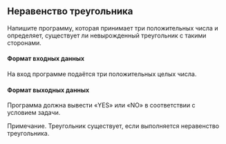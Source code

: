## Неравенство треугольника

Напишите программу, которая принимает три положительных числа и определяет, существует ли невырожденный треугольник с такими сторонами.

#### Формат входных данных
На вход программе подаётся три положительных целых числа.

#### Формат выходных данных
Программа должна вывести «YES» или «NO» в соответствии с условием задачи.

Примечание. Треугольник существует, если выполняется неравенство треугольника.